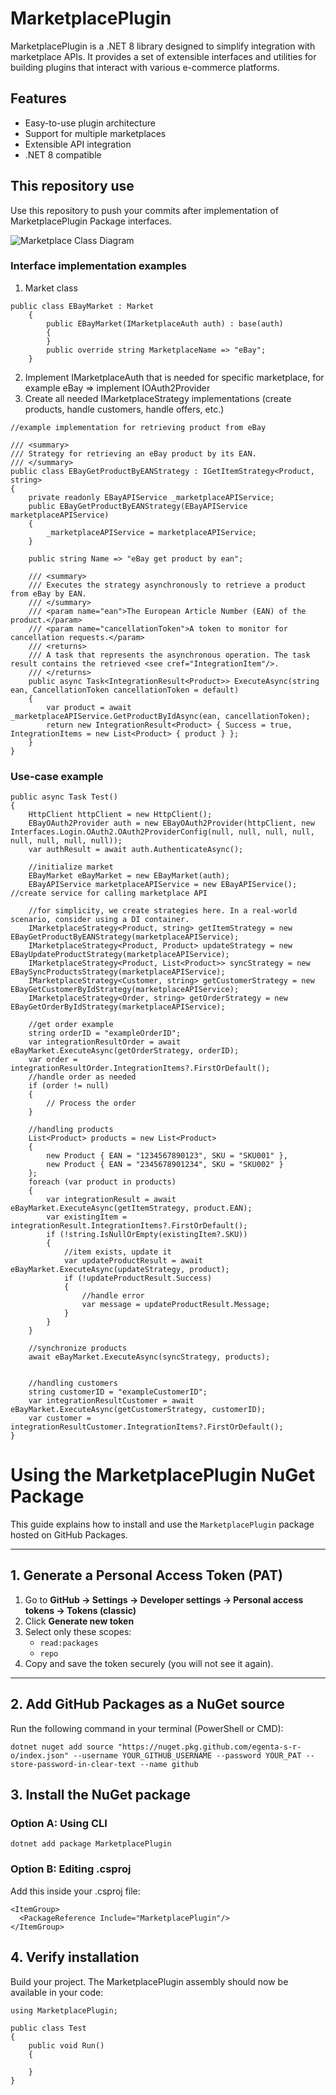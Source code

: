 # MarketplacePlugin

MarketplacePlugin is a .NET 8 library designed to simplify integration with marketplace APIs. It provides a set of extensible interfaces and utilities for building plugins that interact with various e-commerce platforms.

## Features

- Easy-to-use plugin architecture
- Support for multiple marketplaces
- Extensible API integration
- .NET 8 compatible

## This repository use
Use this repository to push your commits after implementation of MarketplacePlugin Package interfaces.

![Marketplace Class Diagram](/MarketplacePlugin/ClassDiagram.png)

### Interface implementation examples

1. Market class
```
public class EBayMarket : Market
    {
        public EBayMarket(IMarketplaceAuth auth) : base(auth)
        {
        }
        public override string MarketplaceName => "eBay";
    }
```

2. Implement IMarketplaceAuth that is needed for specific marketplace, for example eBay => implement IOAuth2Provider
3. Create all needed IMarketplaceStrategy implementations (create products, handle customers, handle offers, etc.)
```
//example implementation for retrieving product from eBay
    
/// <summary>
/// Strategy for retrieving an eBay product by its EAN.
/// </summary>
public class EBayGetProductByEANStrategy : IGetItemStrategy<Product, string>
{
    private readonly EBayAPIService _marketplaceAPIService;
    public EBayGetProductByEANStrategy(EBayAPIService marketplaceAPIService)
    {
        _marketplaceAPIService = marketplaceAPIService;
    }

    public string Name => "eBay get product by ean";

    /// <summary>
    /// Executes the strategy asynchronously to retrieve a product from eBay by EAN.
    /// </summary>
    /// <param name="ean">The European Article Number (EAN) of the product.</param>
    /// <param name="cancellationToken">A token to monitor for cancellation requests.</param>
    /// <returns>
    /// A task that represents the asynchronous operation. The task result contains the retrieved <see cref="IntegrationItem"/>.
    /// </returns>
    public async Task<IntegrationResult<Product>> ExecuteAsync(string ean, CancellationToken cancellationToken = default)
    {
        var product = await _marketplaceAPIService.GetProductByIdAsync(ean, cancellationToken);
        return new IntegrationResult<Product> { Success = true, IntegrationItems = new List<Product> { product } };
    }
}
```

### Use-case example
```
public async Task Test()
{
    HttpClient httpClient = new HttpClient();
    EBayOAuth2Provider auth = new EBayOAuth2Provider(httpClient, new Interfaces.Login.OAuth2.OAuth2ProviderConfig(null, null, null, null, null, null, null, null));
    var authResult = await auth.AuthenticateAsync();

    //initialize market
    EBayMarket eBayMarket = new EBayMarket(auth);
    EBayAPIService marketplaceAPIService = new EBayAPIService(); //create service for calling marketplace API

    //for simplicity, we create strategies here. In a real-world scenario, consider using a DI container.
    IMarketplaceStrategy<Product, string> getItemStrategy = new EBayGetProductByEANStrategy(marketplaceAPIService);
    IMarketplaceStrategy<Product, Product> updateStrategy = new EBayUpdateProductStrategy(marketplaceAPIService);
    IMarketplaceStrategy<Product, List<Product>> syncStrategy = new EBaySyncProductsStrategy(marketplaceAPIService);
    IMarketplaceStrategy<Customer, string> getCustomerStrategy = new EBayGetCustomerByIdStrategy(marketplaceAPIService);
    IMarketplaceStrategy<Order, string> getOrderStrategy = new EBayGetOrderByIdStrategy(marketplaceAPIService);

    //get order example
    string orderID = "exampleOrderID";
    var integrationResultOrder = await eBayMarket.ExecuteAsync(getOrderStrategy, orderID);
    var order = integrationResultOrder.IntegrationItems?.FirstOrDefault();
    //handle order as needed
    if (order != null)
    {
        // Process the order
    }

    //handling products
    List<Product> products = new List<Product>
    {
        new Product { EAN = "1234567890123", SKU = "SKU001" },
        new Product { EAN = "2345678901234", SKU = "SKU002" }
    };
    foreach (var product in products)
    {
        var integrationResult = await eBayMarket.ExecuteAsync(getItemStrategy, product.EAN);
        var existingItem = integrationResult.IntegrationItems?.FirstOrDefault();
        if (!string.IsNullOrEmpty(existingItem?.SKU))
        {
            //item exists, update it                                        
            var updateProductResult = await eBayMarket.ExecuteAsync(updateStrategy, product);
            if (!updateProductResult.Success)
            {
                //handle error
                var message = updateProductResult.Message;
            }
        }
    }

    //synchronize products
    await eBayMarket.ExecuteAsync(syncStrategy, products);


    //handling customers            
    string customerID = "exampleCustomerID";
    var integrationResultCustomer = await eBayMarket.ExecuteAsync(getCustomerStrategy, customerID);
    var customer = integrationResultCustomer.IntegrationItems?.FirstOrDefault();
}
```



# Using the MarketplacePlugin NuGet Package

This guide explains how to install and use the `MarketplacePlugin` package hosted on GitHub Packages.

---

## 1. Generate a Personal Access Token (PAT)

1. Go to **GitHub → Settings → Developer settings → Personal access tokens → Tokens (classic)**  
2. Click **Generate new token**  
3. Select only these scopes:
   - `read:packages`
   - `repo` 
4. Copy and save the token securely (you will not see it again).

---

## 2. Add GitHub Packages as a NuGet source

Run the following command in your terminal (PowerShell or CMD):
```
dotnet nuget add source "https://nuget.pkg.github.com/egenta-s-r-o/index.json" --username YOUR_GITHUB_USERNAME --password YOUR_PAT --store-password-in-clear-text --name github
```
## 3. Install the NuGet package

### Option A: Using CLI
```
dotnet add package MarketplacePlugin
```
### Option B: Editing .csproj
Add this inside your .csproj file:

```
<ItemGroup>
  <PackageReference Include="MarketplacePlugin"/>
</ItemGroup>
```

## 4. Verify installation

Build your project. The MarketplacePlugin assembly should now be available in your code:

```
using MarketplacePlugin;

public class Test
{
    public void Run()
    {
        
    }
}
```